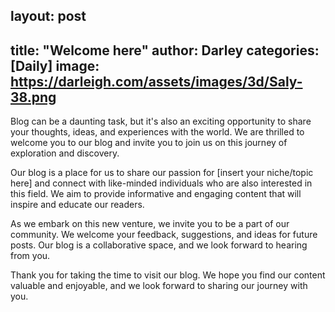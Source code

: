 layout: post
------------

title:  "Welcome here"
author: Darley
categories: [Daily]
image: https://darleigh.com/assets/images/3d/Saly-38.png
--------------------------------------------------------

Blog can be a daunting task, but it's also an exciting opportunity to share your thoughts, ideas, and experiences with the world. We are thrilled to welcome you to our blog and invite you to join us on this journey of exploration and discovery.

Our blog is a place for us to share our passion for [insert your niche/topic here] and connect with like-minded individuals who are also interested in this field. We aim to provide informative and engaging content that will inspire and educate our readers.

As we embark on this new venture, we invite you to be a part of our community. We welcome your feedback, suggestions, and ideas for future posts. Our blog is a collaborative space, and we look forward to hearing from you.

Thank you for taking the time to visit our blog. We hope you find our content valuable and enjoyable, and we look forward to sharing our journey with you.
